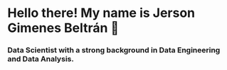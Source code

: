 # Hello there! My name is Jerson Gimenes Beltrán 👋
### Data Scientist with a strong background in Data Engineering and Data Analysis.
